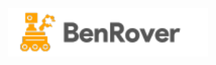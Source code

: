 <div align="center"><br>
<img src="https://raw.githubusercontent.com/BenRover-24/assets/main/brand/primary-logo.png" width="320">

<br>
</div>